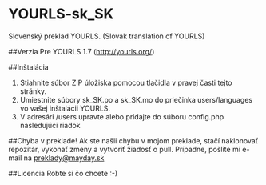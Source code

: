 ﻿# YOURLS-sk_SK
Slovenský preklad YOURLS. (Slovak translation of YOURLS)

##Verzia
Pre YOURLS 1.7 (http://yourls.org/)

##Inštalácia
  1. Stiahnite súbor ZIP úložiska pomocou tlačidla v pravej časti tejto stránky.
  2. Umiestnite súbory sk_SK.po a sk_SK.mo do priečinka users/languages vo vašej inštalácii YOURLS.
  3. V adresári /users upravte alebo pridajte do súboru config.php nasledujúci riadok
 
##Chyba v preklade!
Ak ste našli chybu v mojom preklade, stačí naklonovať repozitár, vykonať zmeny a vytvoriť žiadosť o pull.
Prípadne, pošlite mi e-mail na preklady@mayday.sk

##Licencia
Robte si čo chcete :-)